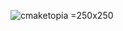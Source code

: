 ![cmaketopia](https://user-images.githubusercontent.com/38818698/50577436-49bb4080-0e28-11e9-9427-476621a753d1.png)
=250x250

